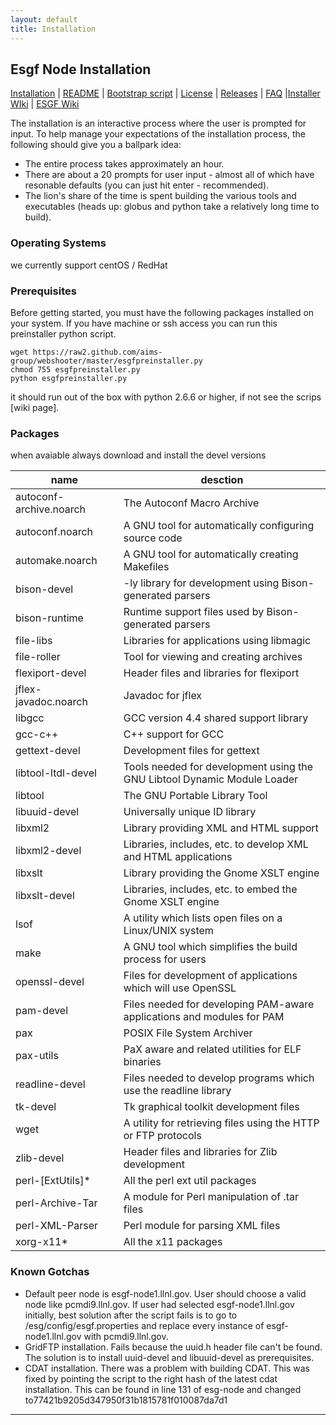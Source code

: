 ```yaml
---
layout: default
title: Installation
---
```


## Esgf Node Installation
[Installation] | [README] | [Bootstrap script][bootstrap] | [License] | [Releases] | [FAQ] |[Installer WIki][wiki] | [ESGF Wiki][sitewiki]

The installation is an interactive process where the user is prompted for input.
To help manage your expectations of the installation process, the following
should give you a ballpark idea:

* The entire process takes approximately an hour.
* There are about a 20 prompts for user input - almost all of which have
resonable defaults (you can just hit enter - recommended).
* The lion's share of the time is spent building the various tools and
executables (heads up: globus and python take a relatively long time to build).

### Operating Systems
we currently support centOS / RedHat

### Prerequisites
Before getting started, you must have the following packages installed
on your system. If you have machine or ssh access you can run this
preinstaller python script.

    wget https://raw2.github.com/aims-group/webshooter/master/esgfpreinstaller.py
    chmod 755 esgfpreinstaller.py
    python esgfpreinstaller.py

it should run out of the box with python 2.6.6 or higher, if not see the
scrips [wiki page].

### Packages
when avaiable always download and install the devel versions

name | desction
-- | ---
autoconf-archive.noarch   | The Autoconf Macro Archive 
autoconf.noarch           | A GNU tool for automatically configuring source code 
automake.noarch           | A GNU tool for automatically creating Makefiles 
bison-devel               | -ly library for development using Bison-generated parsers 
bison-runtime             | Runtime support files used by Bison-generated parsers 
file-libs                 | Libraries for applications using libmagic 
file-roller               | Tool for viewing and creating archives 
flexiport-devel           | Header files and libraries for flexiport 
jflex-javadoc.noarch      | Javadoc for jflex 
libgcc                    | GCC version 4.4 shared support library 
gcc-c++                   | C++ support for GCC 
gettext-devel             | Development files for gettext 
libtool-ltdl-devel        | Tools needed for development using the GNU Libtool Dynamic Module Loader 
libtool                   | The GNU Portable Library Tool 
libuuid-devel             | Universally unique ID library 
libxml2                   | Library providing XML and HTML support 
libxml2-devel             | Libraries, includes, etc. to develop XML and HTML applications 
libxslt                   | Library providing the Gnome XSLT engine 
libxslt-devel             | Libraries, includes, etc. to embed the Gnome XSLT engine 
lsof                      | A utility which lists open files on a Linux/UNIX system 
make                      | A GNU tool which simplifies the build process for users 
openssl-devel             | Files for development of applications which will use OpenSSL 
pam-devel                 | Files needed for developing PAM-aware applications and modules for PAM 
pax                       | POSIX File System Archiver 
pax-utils                 | PaX aware and related utilities for ELF binaries 
readline-devel            | Files needed to develop programs which use the readline library 
tk-devel                  | Tk graphical toolkit development files 
wget                      | A utility for retrieving files using the HTTP or FTP protocols 
zlib-devel                | Header files and libraries for Zlib development 
perl-[ExtUtils]*          | All the perl ext util packages
perl-Archive-Tar          | A module for Perl manipulation of .tar files 
perl-XML-Parser           | Perl module for parsing XML files 
xorg-x11*                 | All the x11 packages 

### Known Gotchas

* Default peer node is esgf-node1.llnl.gov.  User should choose a valid node like pcmdi9.llnl.gov.  If user had selected esgf-node1.llnl.gov initially, best solution after the script fails is to go to /esg/config/esgf.properties and replace every instance of esgf-node1.llnl.gov with pcmdi9.llnl.gov.
* GridFTP installation.  Fails because the uuid.h header file can't be found.  The solution is to install uuid-devel and libuuid-devel as prerequisites.
* CDAT installation.  There was a problem with building CDAT.  This was fixed by pointing the script to the right hash of the latest cdat installation.  This can be found in line 131 of esg-node and changed to77421b9205d347950f31b1815781f010087da7d1

---

[installation]: https://github.com/ESGF/esgf.github.io/wiki/Installation
[readme]:       https://raw.github.com/ESGF/esgf-installer/master/README
[bootstrap]:    https://raw.github.com/ESGF/esgf-installer/master/esg-bootstrap
[license]:      https://raw.github.com/ESGF/esgf-installer/master/LICENSE
[releases]:     https://github.com/ESGF/esgf-installer/releases
[faq]:          https://github.com/ESGF/esgf.github.io/wiki/ESGFNode%7CFAQ
[preinstaller]: https://github.com/aims-group/webshooter/wiki/esgfpreinstaller
[wiki]:         http://github.com/ESGF/esgf-installer/wiki
[sitewiki]:     https://github.com/ESGF/esgf.github.io/wiki
[exttuils]:     https://github.com/ESGF/esgf.github.io/wiki/ExtUtils
